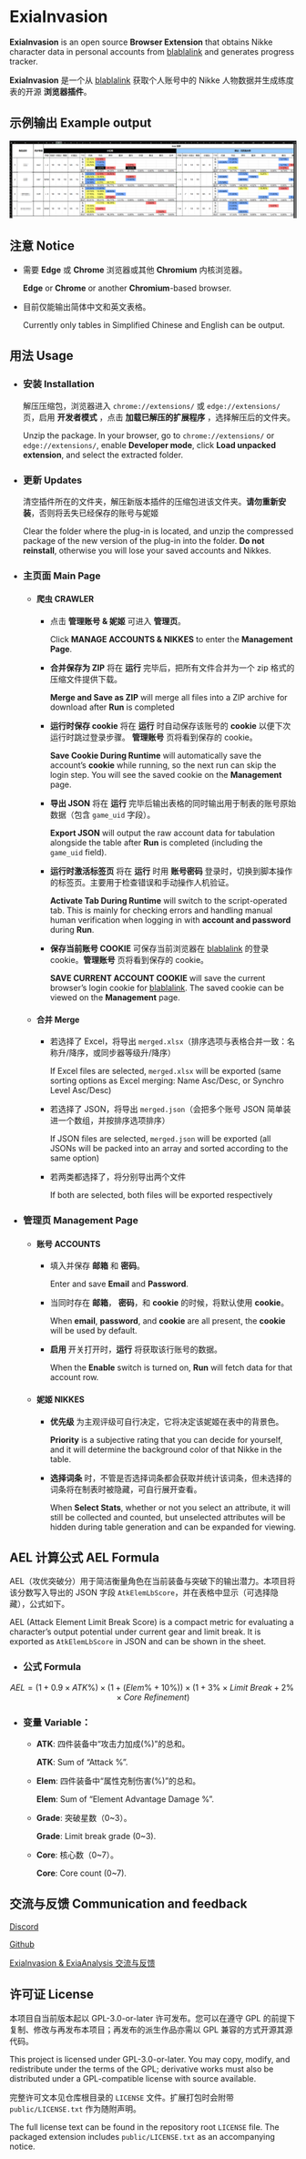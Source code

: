 # ExiaInvasion

**ExiaInvasion** is an open source **Browser Extension** that obtains Nikke character data in personal accounts from [blablalink](https://www.blablalink.com/) and generates progress tracker.

**ExiaInvasion** 是一个从 [blablalink](https://www.blablalink.com/) 获取个人账号中的 Nikke 人物数据并生成练度表的开源 **浏览器插件**。

## 示例输出 Example output

![示例输出](/示例输出.png)

## 注意 Notice

- 需要 **Edge** 或 **Chrome** 浏览器或其他 **Chromium** 内核浏览器。

  **Edge** or **Chrome** or another **Chromium**-based browser.

- 目前仅能输出简体中文和英文表格。

  Currently only tables in Simplified Chinese and English can be output.

## 用法 Usage

- ### 安装 Installation

  解压压缩包，浏览器进入 `chrome://extensions/` 或 `edge://extensions/` 页，启用 **开发者模式** ，点击 **加载已解压的扩展程序** ，选择解压后的文件夹。

  Unzip the package. In your browser, go to `chrome://extensions/` or `edge://extensions/`, enable **Developer mode**, click **Load unpacked extension**, and select the extracted folder.

- ### 更新 Updates

  清空插件所在的文件夹，解压新版本插件的压缩包进该文件夹。**请勿重新安装**，否则将丢失已经保存的账号与妮姬

  Clear the folder where the plug-in is located, and unzip the compressed package of the new version of the plug-in into the folder. **Do not reinstall**, otherwise you will lose your saved accounts and Nikkes.

- ### 主页面 Main Page

  - #### 爬虫 CRAWLER

    - 点击 **管理账号 & 妮姬** 可进入 **管理页**。

      Click **MANAGE ACCOUNTS & NIKKES** to enter the **Management Page**.

    - **合并保存为 ZIP** 将在 **运行** 完毕后，把所有文件合并为一个 zip 格式的压缩文件提供下载。

      **Merge and Save as ZIP** will merge all files into a ZIP archive for download after **Run** is completed

    - **运行时保存 cookie** 将在 **运行** 时自动保存该账号的 **cookie** 以便下次运行时跳过登录步骤。 **管理账号** 页将看到保存的 cookie。

      **Save Cookie During Runtime** will automatically save the account’s **cookie** while running, so the next run can skip the login step. You will see the saved cookie on the **Management** page.

    - **导出 JSON** 将在 **运行** 完毕后输出表格的同时输出用于制表的账号原始数据（包含 `game_uid` 字段）。

      **Export JSON** will output the raw account data for tabulation alongside the table after **Run** is completed (including the `game_uid` field).

    - **运行时激活标签页** 将在 **运行** 时用 **账号密码** 登录时，切换到脚本操作的标签页。主要用于检查错误和手动操作人机验证。

      **Activate Tab During Runtime** will switch to the script-operated tab. This is mainly for checking errors and handling manual human verification when logging in with **account and password** during **Run**.

    - **保存当前账号 COOKIE** 可保存当前浏览器在 [blablalink](https://www.blablalink.com/) 的登录 cookie。**管理账号** 页将看到保存的 cookie。

      **SAVE CURRENT ACCOUNT COOKIE** will save the current browser’s login cookie for [blablalink](https://www.blablalink.com/). The saved cookie can be viewed on the **Management** page.

  - #### 合并 Merge

    - 若选择了 Excel，将导出 `merged.xlsx`（排序选项与表格合并一致：名称升/降序，或同步器等级升/降序）

      If Excel files are selected, `merged.xlsx` will be exported (same sorting options as Excel merging: Name Asc/Desc, or Synchro Level Asc/Desc)

    - 若选择了 JSON，将导出 `merged.json`（会把多个账号 JSON 简单装进一个数组，并按排序选项排序）

      If JSON files are selected, `merged.json` will be exported (all JSONs will be packed into an array and sorted according to the same option)

    - 若两类都选择了，将分别导出两个文件

      If both are selected, both files will be exported respectively

- ### 管理页 Management Page

  - #### 账号 ACCOUNTS

    - 填入并保存 **邮箱** 和 **密码**。

      Enter and save **Email** and **Password**.

    - 当同时存在 **邮箱**， **密码**，和 **cookie** 的时候，将默认使用 **cookie**。

      When **email**, **password**, and **cookie** are all present, the **cookie** will be used by default.

    - **启用** 开关打开时，**运行** 将获取该行账号的数据。

      When the **Enable** switch is turned on, **Run** will fetch data for that account row.

  - #### 妮姬 NIKKES

    - **优先级** 为主观评级可自行决定，它将决定该妮姬在表中的背景色。

      **Priority** is a subjective rating that you can decide for yourself, and it will determine the background color of that Nikke in the table.

    - **选择词条** 时，不管是否选择词条都会获取并统计该词条，但未选择的词条将在制表时被隐藏，可自行展开查看。

      When **Select Stats**, whether or not you select an attribute, it will still be collected and counted, but unselected attributes will be hidden during table generation and can be expanded for viewing.

## AEL 计算公式 AEL Formula

AEL（攻优突破分）用于简洁衡量角色在当前装备与突破下的输出潜力。本项目将该分数写入导出的 JSON 字段 `AtkElemLbScore`，并在表格中显示（可选择隐藏），公式如下。

AEL (Attack Element Limit Break Score) is a compact metric for evaluating a character’s output potential under current gear and limit break. It is exported as `AtkElemLbScore` in JSON and can be shown in the sheet.

- ### 公式 Formula

$$
AEL = \bigl(1 + 0.9\times ATK \% \bigr) \times \bigl(1 + (Elem \% + 10 \%)\bigr) \times \bigl(1 + 3 \% \times Limit\ Break + 2 \% \times Core\ Refinement \bigr)
$$

- ### 变量 Variable：

  - **ATK**: 四件装备中“攻击力加成(%)”的总和。

    **ATK**: Sum of “Attack %”.

  - **Elem**: 四件装备中“属性克制伤害(%)”的总和。

    **Elem**: Sum of “Element Advantage Damage %”.

  - **Grade**: 突破星数（0~3）。

    **Grade**: Limit break grade (0~3).

  - **Core**: 核心数（0~7）。

    **Core**: Core count (0~7).

## 交流与反馈 Communication and feedback

[Discord](https://discord.gg/rN7CrqmY)

[Github](https://github.com/IsolateOB/ExiaInvasion)

[ExiaInvasion & ExiaAnalysis 交流与反馈](https://qm.qq.com/q/CDQMjjV1Li)

## 许可证 License

本项目自当前版本起以 GPL-3.0-or-later 许可发布。您可以在遵守 GPL 的前提下复制、修改与再发布本项目；再发布的派生作品亦需以 GPL 兼容的方式开源其源代码。

This project is licensed under GPL-3.0-or-later. You may copy, modify, and redistribute under the terms of the GPL; derivative works must also be distributed under a GPL-compatible license with source available.

完整许可文本见仓库根目录的 `LICENSE` 文件。扩展打包时会附带 `public/LICENSE.txt` 作为随附声明。

The full license text can be found in the repository root `LICENSE` file. The packaged extension includes `public/LICENSE.txt` as an accompanying notice.
